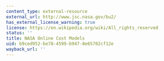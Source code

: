 ```yaml
---
content_type: external-resource
external_url: http://www.jsc.nasa.gov/bu2/
has_external_license_warning: true
license: https://en.wikipedia.org/wiki/All_rights_reserved
status: ''
title: NASA Online Cost Models
uid: b9ced952-be78-4599-b947-8e65702cf12e
wayback_url: ''
---
```

